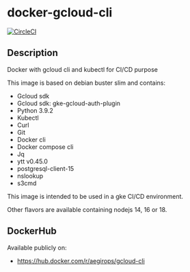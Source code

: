 # docker-gcloud-cli

[![CircleCI](https://circleci.com/gh/aegirops/docker-gcloud-cli.svg?style=svg)](https://circleci.com/gh/aegirops/docker-gcloud-cli)

## Description

Docker with gcloud cli and kubectl for CI/CD purpose

This image is based on debian buster slim and contains:

- Gcloud sdk
- Gcloud sdk: gke-gcloud-auth-plugin
- Python 3.9.2
- Kubectl
- Curl
- Git
- Docker cli
- Docker compose cli
- Jq
- ytt v0.45.0
- postgresql-client-15
- nslookup
- s3cmd

This image is intended to be used in a gke CI/CD environment.

Other flavors are available containing nodejs 14, 16 or 18.

## DockerHub

Available publicly on:

- https://hub.docker.com/r/aegirops/gcloud-cli
